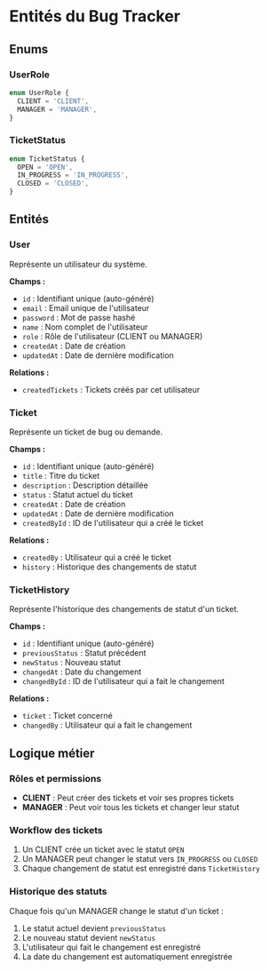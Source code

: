 # Entités du Bug Tracker

## Enums

### UserRole
```typescript
enum UserRole {
  CLIENT = 'CLIENT',
  MANAGER = 'MANAGER',
}
```

### TicketStatus
```typescript
enum TicketStatus {
  OPEN = 'OPEN',
  IN_PROGRESS = 'IN_PROGRESS',
  CLOSED = 'CLOSED',
}
```

## Entités

### User
Représente un utilisateur du système.

**Champs :**
- `id` : Identifiant unique (auto-généré)
- `email` : Email unique de l'utilisateur
- `password` : Mot de passe hashé
- `name` : Nom complet de l'utilisateur
- `role` : Rôle de l'utilisateur (CLIENT ou MANAGER)
- `createdAt` : Date de création
- `updatedAt` : Date de dernière modification

**Relations :**
- `createdTickets` : Tickets créés par cet utilisateur

### Ticket
Représente un ticket de bug ou demande.

**Champs :**
- `id` : Identifiant unique (auto-généré)
- `title` : Titre du ticket
- `description` : Description détaillée
- `status` : Statut actuel du ticket
- `createdAt` : Date de création
- `updatedAt` : Date de dernière modification
- `createdById` : ID de l'utilisateur qui a créé le ticket

**Relations :**
- `createdBy` : Utilisateur qui a créé le ticket
- `history` : Historique des changements de statut

### TicketHistory
Représente l'historique des changements de statut d'un ticket.

**Champs :**
- `id` : Identifiant unique (auto-généré)
- `previousStatus` : Statut précédent
- `newStatus` : Nouveau statut
- `changedAt` : Date du changement
- `changedById` : ID de l'utilisateur qui a fait le changement

**Relations :**
- `ticket` : Ticket concerné
- `changedBy` : Utilisateur qui a fait le changement

## Logique métier

### Rôles et permissions
- **CLIENT** : Peut créer des tickets et voir ses propres tickets
- **MANAGER** : Peut voir tous les tickets et changer leur statut

### Workflow des tickets
1. Un CLIENT crée un ticket avec le statut `OPEN`
2. Un MANAGER peut changer le statut vers `IN_PROGRESS` ou `CLOSED`
3. Chaque changement de statut est enregistré dans `TicketHistory`

### Historique des statuts
Chaque fois qu'un MANAGER change le statut d'un ticket :
1. Le statut actuel devient `previousStatus`
2. Le nouveau statut devient `newStatus`
3. L'utilisateur qui fait le changement est enregistré
4. La date du changement est automatiquement enregistrée
